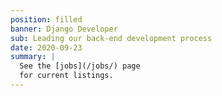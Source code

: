```yaml
---
position: filled
banner: Django Developer
sub: Leading our back-end development process
date: 2020-09-23
summary: |
  See the [jobs](/jobs/) page
  for current listings.
---
```


